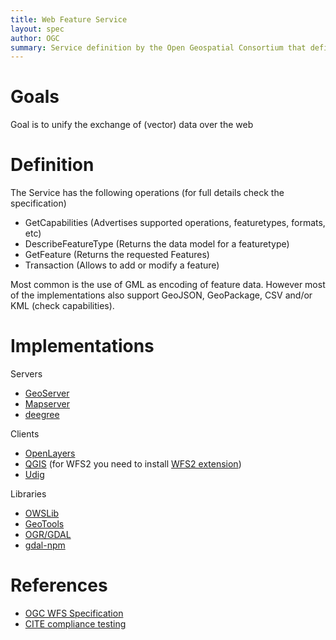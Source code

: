 ```yaml
---
title: Web Feature Service
layout: spec
author: OGC
summary: Service definition by the Open Geospatial Consortium that defines exchange (vector) data
---
```


Goals
=====

Goal is to unify the exchange of (vector) data over the web

Definition
==========

The Service has the following operations (for full details check the specification)

* GetCapabilities (Advertises supported operations, featuretypes, formats, etc)
* DescribeFeatureType (Returns the data model for a featuretype)
* GetFeature (Returns the requested Features)
* Transaction (Allows to add or modify a feature)

Most common is the use of GML as encoding of feature data. However most of the implementations also support GeoJSON, GeoPackage, CSV and/or KML (check capabilities).

Implementations
===============

Servers
* [GeoServer](http://geoserver.org)
* [Mapserver](http://mapserver.org)
* [deegree](http://deegree.org)

Clients
* [OpenLayers](http://openlayers.org)
* [QGIS](http://qgis.org) (for WFS2 you need to install [WFS2 extension](https://plugins.qgis.org/plugins/wfsclient))
* [Udig](http://udig.org)

Libraries
* [OWSLib](http://geopython.github.io/OWSLib)
* [GeoTools](http://geotools.org)
* [OGR/GDAL](http://gdal.org)
* [gdal-npm](https://www.npmjs.com/package/gdal)

References
==========

* [OGC WFS Specification](http://www.opengeospatial.org/standards/wfs)
* [CITE compliance testing](https://github.com/opengeospatial/teamengine)
